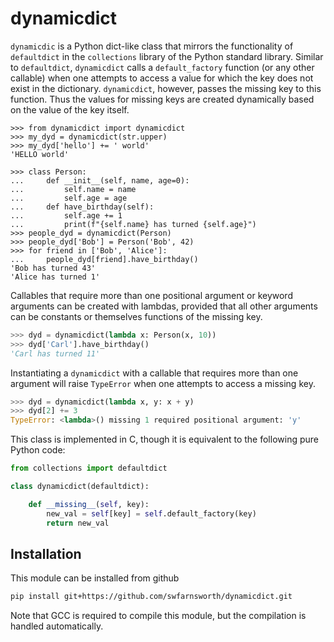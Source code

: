 # dynamicdict

`dynamicdic` is a Python dict-like class that mirrors the functionality of `defaultdict` in the `collections` library 
of the Python standard library. Similar to `defaultdict`, `dynamicdict` calls a `default_factory` function
(or any other callable) when one attempts to access a value for which the key does not exist in the dictionary.
`dynamicdict`, however, passes the missing key to this function. Thus the values for missing keys are created
dynamically based on the value of the key itself.

```pythonstub
>>> from dynamicdict import dynamicdict
>>> my_dyd = dynamicdict(str.upper)
>>> my_dyd['hello'] += ' world'
'HELLO world'

>>> class Person:
...     def __init__(self, name, age=0):
...         self.name = name
...         self.age = age
...     def have_birthday(self):
...         self.age += 1
...         print(f"{self.name} has turned {self.age}")
>>> people_dyd = dynamicdict(Person)
>>> people_dyd['Bob'] = Person('Bob', 42)
>>> for friend in ['Bob', 'Alice']:
...     people_dyd[friend].have_birthday()
'Bob has turned 43'
'Alice has turned 1'
```

Callables that require more than one positional argument or keyword arguments can be created with lambdas,
provided that all other arguments can be constants or themselves functions of the missing key.

```python
>>> dyd = dynamicdict(lambda x: Person(x, 10))
>>> dyd['Carl'].have_birthday()
'Carl has turned 11'
``` 

Instantiating a `dynamicdict` with a callable that requires more than one argument will raise
`TypeError` when one attempts to access a missing key.

```python
>>> dyd = dynamicdict(lambda x, y: x + y)
>>> dyd[2] += 3
TypeError: <lambda>() missing 1 required positional argument: 'y'
```

This class is implemented in C, though it is equivalent to the following pure Python code:

```python
from collections import defaultdict

class dynamicdict(defaultdict):

    def __missing__(self, key):
        new_val = self[key] = self.default_factory(key)
        return new_val
```

## Installation

This module can be installed from github
```bash
pip install git+https://github.com/swfarnsworth/dynamicdict.git
```

Note that GCC is required to compile this module, but the compilation is handled automatically.
